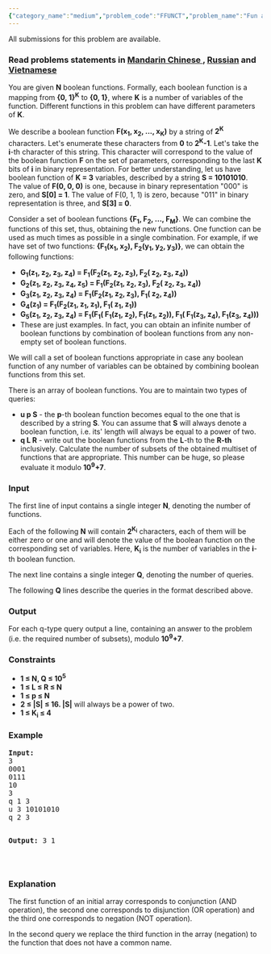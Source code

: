 ```yaml
---
{"category_name":"medium","problem_code":"FFUNCT","problem_name":"Fun and Functions","languages_supported":{"0":"ADA","1":"ASM","2":"BASH","3":"BF","4":"C","5":"C99 strict","6":"CAML","7":"CLOJ","8":"CLPS","9":"CPP 4.3.2","10":"CPP 4.9.2","11":"CPP14","12":"CS2","13":"D","14":"ERL","15":"FORT","16":"FS","17":"GO","18":"HASK","19":"ICK","20":"ICON","21":"JAVA","22":"JS","23":"LISP clisp","24":"LISP sbcl","25":"LUA","26":"NEM","27":"NICE","28":"NODEJS","29":"PAS fpc","30":"PAS gpc","31":"PERL","32":"PERL6","33":"PHP","34":"PIKE","35":"PRLG","36":"PYPY","37":"PYTH","38":"PYTH 3.4","39":"RUBY","40":"SCALA","41":"SCM chicken","42":"SCM guile","43":"SCM qobi","44":"ST","45":"TCL","46":"TEXT","47":"WSPC"},"max_timelimit":1,"source_sizelimit":50000,"problem_author":"xcwgf666","problem_tester":null,"date_added":"7-03-2015","tags":{"0":"snck15el","1":"xcwgf666"},"editorial_url":"http://discuss.codechef.com/problems/FFUNCT","time":{"view_start_date":1434135600,"submit_start_date":1434135600,"visible_start_date":1434135600,"end_date":1735669800},"layout":"problem"}
---
```

<span class="solution-visible-txt">All submissions for this problem are available.</span><h3> Read problems statements in <a target="_blank" href="http://www.codechef.com/download/translated/SNCK15EL/mandarin/FFUNCT.pdf">Mandarin Chinese </a> , <a target="_blank" href="http://www.codechef.com/download/translated/SNCK15EL/russian/FFUNCT.pdf">Russian</a> and <a target="_blank" href="http://www.codechef.com/download/translated/SNCK15EL/vietnamese/FFUNCT.pdf">Vietnamese</a></h3>


<p>You are given <b>N</b> boolean functions. Formally, each boolean function is a mapping from <b>{0, 1}<sup>K</sub></b> to <b>{0, 1}</b>, where <b>K</b> is a number of variables of the function. Different functions in this problem can have different parameters of <b>K</b>.</p> 

<p>We describe a boolean function <b>F(x<sub>1</sub>, x<sub>2</sub>, ..., x<sub>K</sub>)</b> by a string of <b>2<sup>K</sup></b> characters. Let's enumerate these characters from <b>0</b> to <b>2<sup>K</sup>-1</b>. Let's take the <b>i</b>-th character of this string. This character will correspond to the value of the boolean function <b>F</b> on the set of parameters, corresponding to the last <b>K</b> bits of <b>i</b> in binary representation. For better understanding, let us have boolean function of <b>K = 3</b> variables, described by a string <b>S = 10101010</b>. The value of <b>F(0, 0, 0)</b> is one, because in binary representation "000" is zero, and <b>S[0] = 1</b>. The value of F(0, 1, 1) is zero, because "011" in binary representation is three, and <b>S[3] = 0</b>.</p>

<p>Consider a set of boolean functions <b>{F<sub>1</sub>, F<sub>2</sub>, ..., F<sub>M</sub>}</b>. We can combine the functions of this set, thus, obtaining the new functions. One function can be used as much times as possible in a single combination. For example, if we have set of two functions: <b>{F<sub>1</sub>(x<sub>1</sub>, x<sub>2</sub>), F<sub>2</sub>(y<sub>1</sub>, y<sub>2</sub>, y<sub>3</sub>)}</b>, we can obtain the following functions:
<ul>
<li><b>G<sub>1</sub>(z<sub>1</sub>, z<sub>2</sub>, z<sub>3</sub>, z<sub>4</sub>) = F<sub>1</sub>(F<sub>2</sub>(z<sub>1</sub>, z<sub>2</sub>, z<sub>3</sub>), F<sub>2</sub>( z<sub>2</sub>, z<sub>3</sub>, z<sub>4</sub>))</b></li>

<li><b>G<sub>2</sub>(z<sub>1</sub>, z<sub>2</sub>, z<sub>3</sub>, z<sub>4</sub>, z<sub>5</sub>) = F<sub>1</sub>(F<sub>2</sub>(z<sub>1</sub>, z<sub>2</sub>, z<sub>3</sub>), F<sub>2</sub>( z<sub>2</sub>, z<sub>3</sub>, z<sub>4</sub>))</b></li>

<li><b>G<sub>3</sub>(z<sub>1</sub>, z<sub>2</sub>, z<sub>3</sub>, z<sub>4</sub>) = F<sub>1</sub>(F<sub>2</sub>(z<sub>1</sub>, z<sub>2</sub>, z<sub>3</sub>), F<sub>1</sub>( z<sub>2</sub>, z<sub>4</sub>))</b></li>

<li><b>G<sub>4</sub>(z<sub>1</sub>) = F<sub>1</sub>(F<sub>2</sub>(z<sub>1</sub>, z<sub>1</sub>, z<sub>1</sub>), F<sub>1</sub>( z<sub>1</sub>, z<sub>1</sub>))</b></li>

<li><b>G<sub>5</sub>(z<sub>1</sub>, z<sub>2</sub>, z<sub>3</sub>, z<sub>4</sub>) = F<sub>1</sub>(F<sub>1</sub>( F<sub>1</sub>(z<sub>1</sub>, z<sub>2</sub>), F<sub>1</sub>(z<sub>1</sub>, z<sub>2</sub>)), F<sub>1</sub>( F<sub>1</sub>(z<sub>3</sub>, z<sub>4</sub>), F<sub>1</sub>(z<sub>3</sub>, z<sub>4</sub>)))</b></li>

<li>These are just examples. In fact, you can obtain an infinite number of boolean functions by combination of boolean functions from any non-empty set of boolean functions.</li>

</ul>
</p>

<p>We will call a set of boolean functions appropriate in case any boolean function of any number of variables can be obtained by combining boolean functions from this set.</p>

<p>There is an array of boolean functions. You are to maintain two types of queries:

<ul>

<li><b>u p S</b> - the <b>p</b>-th boolean function becomes equal to the one that is described by a string <b>S</b>. You can assume that <b>S</b> will always denote a boolean function, i.e. its' length will always be equal to a power of two.</li>

<li><b> q L R</b> - write out the boolean functions from the <b>L</b>-th to the <b>R-th</b> inclusively. Calculate the number of subsets of the obtained multiset of functions that are appropriate. This number can be huge, so please evaluate it modulo <b>10<sup>9</sup>+7</b>.</li>

</ul>

</p>

<h3>Input</h3>
<p>The first line of input contains a single integer <b>N</b>, denoting the number of functions.</p>

<p>Each of the following <b>N</b> will contain <b>2<sup>K<sub>i</sub></sup></b> characters, each of them will be either zero or one and will denote the value of the boolean function on the corresponding set of variables. Here, <b>K<sub>i</sub></b> is the number of variables in the <b>i</b>-th boolean function.</p>

<p>The next line contains a single integer <b>Q</b>, denoting the number of queries.</p>

<p>The following <b>Q</b> lines describe the queries in the format described above.</p>

<h3>Output</h3>
<p>For each q-type query output a line, containing an answer to the problem (i.e. the required number of subsets), modulo <b>10<sup>9</sup>+7</b>.</p>

<h3>Constraints</h3>
<p>
<ul>
<li><b>1 ≤ N, Q ≤ 10<sup>5</sup></b></li>
<li><b>1 ≤ L ≤ R ≤ N</b></li>
<li><b>1 ≤ p ≤ N</b></li>
<li><b>2 ≤ |S| ≤ 16. |S|</b> will always be a power of two.</li>
<li><b>1 ≤ K<sub>i</sub> ≤ 4</b></li>
</ul>
</p>

<h3>Example</h3>
<pre><b>Input:</b>
3
0001
0111
10
3
q 1 3
u 3 10101010
q 2 3

<b>Output:</b>
3
1
</pre>
<p> </p>

<h3>Explanation</h3>
<p>The first function of an initial array corresponds to conjunction (AND operation), the second one corresponds to disjunction (OR operation) and the third one corresponds to negation (NOT operation).</p>

<p>In the second query we replace the third function in the array (negation) to the function that does not have a common name.</p>